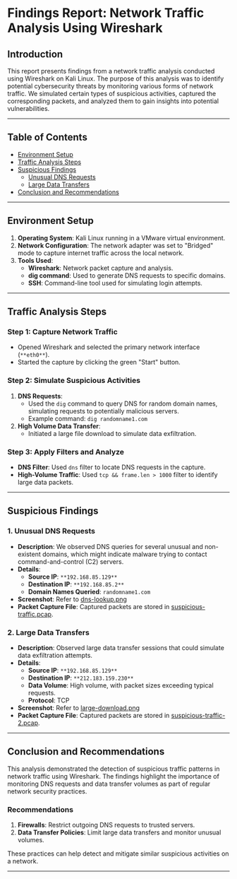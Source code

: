 # Findings Report: Network Traffic Analysis Using Wireshark

## Introduction
This report presents findings from a network traffic analysis conducted using Wireshark on Kali Linux. The purpose of this analysis was to identify potential cybersecurity threats by monitoring various forms of network traffic. We simulated certain types of suspicious activities, captured the corresponding packets, and analyzed them to gain insights into potential vulnerabilities.

---

## Table of Contents
- [Environment Setup](#environment-setup)
- [Traffic Analysis Steps](#traffic-analysis-steps)
- [Suspicious Findings](#suspicious-findings)
  - [Unusual DNS Requests](#unusual-dns-requests)
  - [Large Data Transfers](#large-data-transfers)
- [Conclusion and Recommendations](#conclusion-and-recommendations)

---

## Environment Setup
1. **Operating System**: Kali Linux running in a VMware virtual environment.
2. **Network Configuration**: The network adapter was set to "Bridged" mode to capture internet traffic across the local network.
3. **Tools Used**: 
   - **Wireshark**: Network packet capture and analysis.
   - **dig command**: Used to generate DNS requests to specific domains.
   - **SSH**: Command-line tool used for simulating login attempts.

---

## Traffic Analysis Steps
### Step 1: Capture Network Traffic
- Opened Wireshark and selected the primary network interface (`**eth0**`).
- Started the capture by clicking the green "Start" button.

### Step 2: Simulate Suspicious Activities
1. **DNS Requests**:
   - Used the `dig` command to query DNS for random domain names, simulating requests to potentially malicious servers.
   - Example command: `dig randomname1.com`
2. **High Volume Data Transfer**:
   - Initiated a large file download to simulate data exfiltration.

### Step 3: Apply Filters and Analyze
- **DNS Filter**: Used `dns` filter to locate DNS requests in the capture.
- **High-Volume Traffic**: Used `tcp && frame.len > 1000` filter to identify large data packets.

---

## Suspicious Findings

### 1. Unusual DNS Requests
   - **Description**: We observed DNS queries for several unusual and non-existent domains, which might indicate malware trying to contact command-and-control (C2) servers.
   - **Details**:
     - **Source IP**: `**192.168.85.129**`
     - **Destination IP**: `**192.168.85.2**`
     - **Domain Names Queried**: `randomname1.com`
   - **Screenshot**: Refer to [dns-lookup.png](./screenshots/dns-lookup.png)
   - **Packet Capture File**: Captured packets are stored in [suspicious-traffic.pcap](./wireshark-capture-files/suspicious-traffic.pcap).

### 2. Large Data Transfers
   - **Description**: Observed large data transfer sessions that could simulate data exfiltration attempts.
   - **Details**:
     - **Source IP**: `**192.168.85.129**`
     - **Destination IP**: `**212.183.159.230**`
     - **Data Volume**: High volume, with packet sizes exceeding typical requests.
     - **Protocol**: TCP
   - **Screenshot**: Refer to [large-download.png](./screenshots/large-download.png)
   - **Packet Capture File**: Captured packets are stored in [suspicious-traffic-2.pcap](./wireshark-capture-files/suspicious-traffic-2.pcap).

---

## Conclusion and Recommendations
This analysis demonstrated the detection of suspicious traffic patterns in network traffic using Wireshark. The findings highlight the importance of monitoring DNS requests and data transfer volumes as part of regular network security practices.

### Recommendations
1. **Firewalls**: Restrict outgoing DNS requests to trusted servers.
2. **Data Transfer Policies**: Limit large data transfers and monitor unusual volumes.

These practices can help detect and mitigate similar suspicious activities on a network.

---

